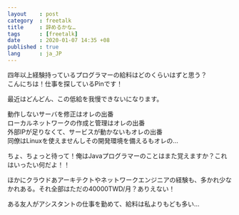 ```yaml
---
layout    : post
category  : freetalk
title     : 辞めるかな…
tags      : [freetalk]
date      : 2020-01-07 14:35 +08
published : true
lang      : ja_JP
---
```


四年以上経験持っているプログラマーの給料はどのくらいはずと思う？  
こんにちは！仕事を探しているPinです！

<!--more-->

最近はどんどん、この低給を我慢できないになります。

動作しないサーバを修正はオレの出番  
ローカルネットワークの作成と管理はオレの出番  
外部IPが足りなくて、サービスが動かないもオレの出番  
同僚はLinuxを使えませんしその開発環境を備えるもオレの…  

ちょ、ちょっと待って！俺はJavaプログラマーのことはまた覚えますか？これはいったい何だよ！！

ほかにクラウドあアーキテクトやネットワークエンジニアの経験も、多かれ少なかれある。それ全部はただの40000TWD/月？ありえない！

ある友人がアシスタントの仕事を勤めて、給料は私よりもども多い…
